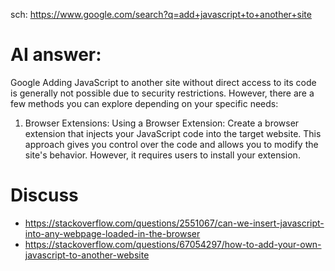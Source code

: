 sch: https://www.google.com/search?q=add+javascript+to+another+site

# AI answer:
Google
Adding JavaScript to another site without direct access to its code is generally not possible due to security restrictions. However, there are a few methods you can explore depending on your specific needs:
1. Browser Extensions:
Using a Browser Extension: Create a browser extension that injects your JavaScript code into the target website. This approach gives you control over the code and allows you to modify the site's behavior. However, it requires users to install your extension.

# Discuss
- https://stackoverflow.com/questions/2551067/can-we-insert-javascript-into-any-webpage-loaded-in-the-browser
- https://stackoverflow.com/questions/67054297/how-to-add-your-own-javascript-to-another-website
